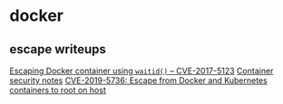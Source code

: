# docker

## escape writeups
[Escaping Docker container using `waitid()` – CVE-2017-5123](https://www.twistlock.com/labs-blog/escaping-docker-container-using-waitid-cve-2017-5123/)
[Container security notes](https://gist.github.com/FrankSpierings/5c79523ba693aaa38bc963083f48456c)
[CVE-2019-5736: Escape from Docker and Kubernetes containers to root on host](https://blog.dragonsector.pl/2019/02/cve-2019-5736-escape-from-docker-and.html)


